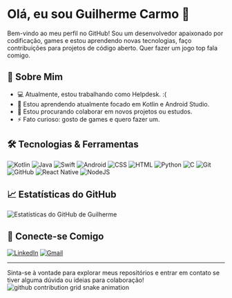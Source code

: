 # Olá, eu sou Guilherme Carmo 👋

Bem-vindo ao meu perfil no GitHub! Sou um desenvolvedor apaixonado por codificação, games e estou aprendendo novas tecnologias, faço contribuições para projetos de código aberto. Quer fazer um jogo top fala comigo.

## 🚀 Sobre Mim

- 💻 Atualmente, estou trabalhando como Helpdesk. :(
- 🌱 Estou aprendendo atualmente focado em Kotlin e Android Studio.
- 👯 Estou procurando colaborar em novos projetos ou estudos.
- ⚡ Fato curioso: gosto de games e quero fazer um.

## 🛠️ Tecnologias & Ferramentas

![Kotlin](https://img.shields.io/badge/Kotlin-%237F52FF.svg?logo=kotlin&logoColor=white)
![Java](https://img.shields.io/badge/Java-%23ED8B00.svg?logo=openjdk&logoColor=white)
![Swift](https://img.shields.io/badge/Swift-F54A2A?logo=swift&logoColor=white)
![Android](https://img.shields.io/badge/Android-3DDC84?logo=android&logoColor=white)
![CSS](https://img.shields.io/badge/CSS-1572B6?logo=css3&logoColor=fff)
![HTML](https://img.shields.io/badge/HTML-%23E34F26.svg?logo=html5&logoColor=white)
![Python](https://img.shields.io/badge/Python-3776AB?logo=python&logoColor=fff)
![C](https://img.shields.io/badge/C-00599C?logo=c&logoColor=white)
![Git](https://img.shields.io/badge/Git-F05032?logo=git&logoColor=fff)
![GitHub](https://img.shields.io/badge/GitHub-%23121011.svg?logo=github&logoColor=white)
![React Native](https://img.shields.io/badge/React_Native-%2320232a.svg?logo=react&logoColor=%2361DAFB)
![NodeJS](https://img.shields.io/badge/Node.js-6DA55F?logo=node.js&logoColor=white)


## 📈 Estatísticas do GitHub

![Estatísticas do GitHub de Guilherme](https://github-readme-stats.vercel.app/api?username=gui12carmo&show_icons=true&theme=radical)

## 🔗 Conecte-se Comigo
[![LinkedIn](https://custom-icon-badges.demolab.com/badge/LinkedIn-0A66C2?logo=linkedin-white&logoColor=fff)](www.linkedin.com/in/guilherme-vfcarmo)
[![Gmail](https://img.shields.io/badge/Gmail-D14836?logo=gmail&logoColor=white)](mailto:guilherme.vicente@outlook.com)

---
Sinta-se à vontade para explorar meus repositórios e entrar em contato se tiver alguma dúvida ou ideias para colaboração!
![github contribution grid snake animation](https://raw.githubusercontent.com/devjosecarlosteles/devjosecarlosteles/output/github-contribution-grid-snake.svg)
